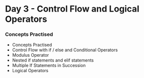 # Day 3 - Control Flow and Logical Operators

### Concepts Practised
- Concepts Practised
- Control Flow with if / else and Conditional Operators
- Modulus Operator
- Nested if statements and elif statements
- Multiple If Statements in Succession
- Logical Operators
